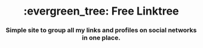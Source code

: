 <h1 align="center">:evergreen_tree: Free Linktree</h1>
<h3 align="center">Simple site to group all my links and profiles on social networks in one place.</h3>
